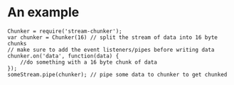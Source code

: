 # An example

    Chunker = require('stream-chunker');
    var chunker = Chunker(16) // split the stream of data into 16 byte chunks
    // make sure to add the event listeners/pipes before writing data
    chunker.on('data', function(data) {
        //do something with a 16 byte chunk of data
    });
    someStream.pipe(chunker); // pipe some data to chunker to get chunked

